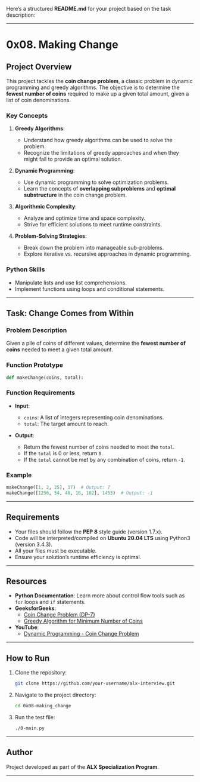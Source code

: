 Here’s a structured **README.md** for your project based on the task description:

---

# 0x08. Making Change

## Project Overview

This project tackles the **coin change problem**, a classic problem in dynamic programming and greedy algorithms. The objective is to determine the **fewest number of coins** required to make up a given total amount, given a list of coin denominations.

### Key Concepts

1. **Greedy Algorithms**:
   - Understand how greedy algorithms can be used to solve the problem.
   - Recognize the limitations of greedy approaches and when they might fail to provide an optimal solution.

2. **Dynamic Programming**:
   - Use dynamic programming to solve optimization problems.
   - Learn the concepts of **overlapping subproblems** and **optimal substructure** in the coin change problem.

3. **Algorithmic Complexity**:
   - Analyze and optimize time and space complexity.
   - Strive for efficient solutions to meet runtime constraints.

4. **Problem-Solving Strategies**:
   - Break down the problem into manageable sub-problems.
   - Explore iterative vs. recursive approaches in dynamic programming.

### Python Skills
- Manipulate lists and use list comprehensions.
- Implement functions using loops and conditional statements.

---

## Task: Change Comes from Within

### Problem Description

Given a pile of coins of different values, determine the **fewest number of coins** needed to meet a given total amount.

### Function Prototype
```python
def makeChange(coins, total):
```

### Function Requirements

- **Input**: 
  - `coins`: A list of integers representing coin denominations.
  - `total`: The target amount to reach.
  
- **Output**:
  - Return the fewest number of coins needed to meet the `total`.
  - If the `total` is 0 or less, return `0`.
  - If the `total` cannot be met by any combination of coins, return `-1`.

### Example
```python
makeChange([1, 2, 25], 37)  # Output: 7
makeChange([1256, 54, 48, 16, 102], 1453)  # Output: -1
```

---

## Requirements

- Your files should follow the **PEP 8** style guide (version 1.7.x).
- Code will be interpreted/compiled on **Ubuntu 20.04 LTS** using Python3 (version 3.4.3).
- All your files must be executable.
- Ensure your solution’s runtime efficiency is optimal.

---

## Resources

- **Python Documentation**: Learn more about control flow tools such as `for` loops and `if` statements.
- **GeeksforGeeks**:
  - [Coin Change Problem (DP-7)](https://www.geeksforgeeks.org/coin-change-dp-7/)
  - [Greedy Algorithm for Minimum Number of Coins](https://www.geeksforgeeks.org/greedy-algorithm-to-find-minimum-number-of-coins/)
- **YouTube**: 
  - [Dynamic Programming - Coin Change Problem](https://www.youtube.com/watch?v=Y0ZqKpToTic)

---

## How to Run

1. Clone the repository:
   ```bash
   git clone https://github.com/your-username/alx-interview.git
   ```
   
2. Navigate to the project directory:
   ```bash
   cd 0x08-making_change
   ```

3. Run the test file:
   ```bash
   ./0-main.py
   ```

---

## Author
Project developed as part of the **ALX Specialization Program**.

---
